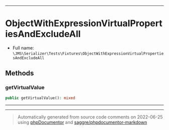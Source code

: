 ***

# ObjectWithExpressionVirtualPropertiesAndExcludeAll





* Full name: `\JMS\Serializer\Tests\Fixtures\ObjectWithExpressionVirtualPropertiesAndExcludeAll`




## Methods


### getVirtualValue



```php
public getVirtualValue(): mixed
```











***


***
> Automatically generated from source code comments on 2022-06-25 using [phpDocumentor](http://www.phpdoc.org/) and [saggre/phpdocumentor-markdown](https://github.com/Saggre/phpDocumentor-markdown)
